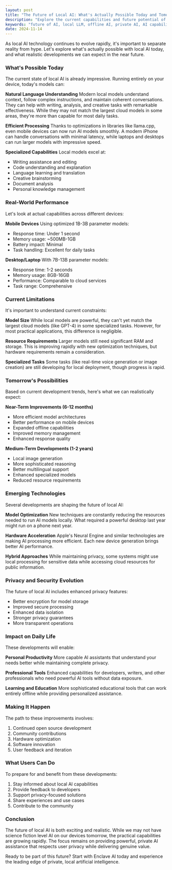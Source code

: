 ```yaml
---
layout: post
title: "The Future of Local AI: What's Actually Possible Today and Tomorrow"
description: "Explore the current capabilities and future potential of local AI technology. Learn what's really possible with offline artificial intelligence running on your device."
keywords: "future of AI, local LLM, offline AI, private AI, AI capabilities, AI development, local computing"
date: 2024-11-14
---
```


As local AI technology continues to evolve rapidly, it's important to separate reality from hype. Let's explore what's actually possible with local AI today, and what realistic developments we can expect in the near future.

### What's Possible Today

The current state of local AI is already impressive. Running entirely on your device, today's models can:

**Natural Language Understanding**
Modern local models understand context, follow complex instructions, and maintain coherent conversations. They can help with writing, analysis, and creative tasks with remarkable effectiveness. While they may not match the largest cloud models in some areas, they're more than capable for most daily tasks.

**Efficient Processing**
Thanks to optimizations in libraries like llama.cpp, even mobile devices can now run AI models smoothly. A modern iPhone can handle conversations with minimal latency, while laptops and desktops can run larger models with impressive speed.

**Specialized Capabilities**
Local models excel at:
- Writing assistance and editing
- Code understanding and explanation
- Language learning and translation
- Creative brainstorming
- Document analysis
- Personal knowledge management

### Real-World Performance

Let's look at actual capabilities across different devices:

**Mobile Devices**
Using optimized 1B-3B parameter models:
- Response time: Under 1 second
- Memory usage: ~500MB-1GB
- Battery impact: Minimal
- Task handling: Excellent for daily tasks

**Desktop/Laptop**
With 7B-13B parameter models:
- Response time: 1-2 seconds
- Memory usage: 8GB-16GB
- Performance: Comparable to cloud services
- Task range: Comprehensive

### Current Limitations

It's important to understand current constraints:

**Model Size**
While local models are powerful, they can't yet match the largest cloud models (like GPT-4) in some specialized tasks. However, for most practical applications, this difference is negligible.

**Resource Requirements**
Larger models still need significant RAM and storage. This is improving rapidly with new optimization techniques, but hardware requirements remain a consideration.

**Specialized Tasks**
Some tasks (like real-time voice generation or image creation) are still developing for local deployment, though progress is rapid.

### Tomorrow's Possibilities

Based on current development trends, here's what we can realistically expect:

**Near-Term Improvements (6-12 months)**
- More efficient model architectures
- Better performance on mobile devices
- Expanded offline capabilities
- Improved memory management
- Enhanced response quality

**Medium-Term Developments (1-2 years)**
- Local image generation
- More sophisticated reasoning
- Better multilingual support
- Enhanced specialized models
- Reduced resource requirements

### Emerging Technologies

Several developments are shaping the future of local AI:

**Model Optimization**
New techniques are constantly reducing the resources needed to run AI models locally. What required a powerful desktop last year might run on a phone next year.

**Hardware Acceleration**
Apple's Neural Engine and similar technologies are making AI processing more efficient. Each new device generation brings better AI performance.

**Hybrid Approaches**
While maintaining privacy, some systems might use local processing for sensitive data while accessing cloud resources for public information.

### Privacy and Security Evolution

The future of local AI includes enhanced privacy features:

- Better encryption for model storage
- Improved secure processing
- Enhanced data isolation
- Stronger privacy guarantees
- More transparent operations

### Impact on Daily Life

These developments will enable:

**Personal Productivity**
More capable AI assistants that understand your needs better while maintaining complete privacy.

**Professional Tools**
Enhanced capabilities for developers, writers, and other professionals who need powerful AI tools without data exposure.

**Learning and Education**
More sophisticated educational tools that can work entirely offline while providing personalized assistance.

### Making It Happen

The path to these improvements involves:

1. Continued open source development
2. Community contributions
3. Hardware optimization
4. Software innovation
5. User feedback and iteration

### What Users Can Do

To prepare for and benefit from these developments:

1. Stay informed about local AI capabilities
2. Provide feedback to developers
3. Support privacy-focused solutions
4. Share experiences and use cases
5. Contribute to the community

### Conclusion

The future of local AI is both exciting and realistic. While we may not have science fiction level AI on our devices tomorrow, the practical capabilities are growing rapidly. The focus remains on providing powerful, private AI assistance that respects user privacy while delivering genuine value.

Ready to be part of this future? Start with Enclave AI today and experience the leading edge of private, local artificial intelligence. 